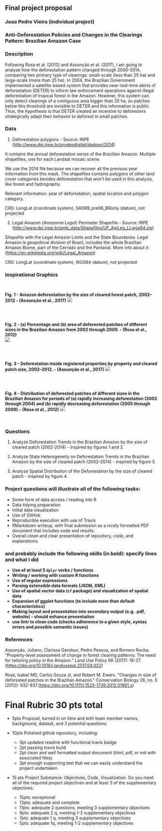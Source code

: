 ## Final project proposal

### Joao Pedro Vieira (individual project)

### **Anti-Deforestation Policies and Changes in the Clearings Pattern: Brazilian Amazon Case**


### Description

  Following Rosa et al. (2012) and Assunção et al. (2017), I am going to analyze how the deforestation pattern changed through 2000-2014, comparing two primary type of clearings: small-scale (less than 25 ha) and large-scale (more than 25 ha). In 2004, the Brazilian Government implemented a satellite-based system that provides near-real-time alerts of deforestation (DETER) to inform law enforcement operations against illegal deforestation of tropical forest in the Amazon. However, this system can only detect clearings of a contiguous area bigger than 25 ha, so patches below this threshold are invisible to DETER and this information is public. Thus, the hypothesis is that DETER created an incentive to deforesters strategically adapt their behavior to deforest in small patches.

### Data

1. Deforestation polygons - Source: INPE (<http://www.dpi.inpe.br/prodesdigital/dadosn/2014>)

It contains the annual deforestation series of the Brazilian Amazon. Multiple shapefiles, one for each Landsat mosaic scene.

We use the 2014 file because we can recover all the previous year information from this mask.
The shapefiles contains polygons of other land cover categories besides deforestation  that won't be used in this analysis, like forest and hydrography.

Relevant information: year of deforestation, spatial location and polygon category.  

CRS: LongLat (coordinate system), SAD69_pre96_BRonly (datum), not projected 


2. Legal Amazon (*Amazonia Legal*) Perimeter Shapefile - Source: INPE (<http://www.dpi.inpe.br/amb_data/Shapefiles/UF_AmLeg_LLwgs84.zip>)

Shapefile with the Legal Amazon Limits and the State Boundaries. Legal Amazon is geopoltical division of Brazil, includes the whole Brazilian Amazon Biome, part of the Cerrado and the Pantanal. More info about it: (<https://en.wikipedia.org/wiki/Legal_Amazon>)

CRS: LongLat (coordinate system), WGS84 (datum), not projected 


### Inspirational Graphics

<br>

**Fig. 1 - Amazon deforestation by the size of cleared forest patch, 2002–2012 - (Assunção et al., 2017)**
![](./images/deforestation_increment_sizes.png)

<br>
<br>

**Fig. 2 - (a) Percentage and (b) area of deforested patches of different sizes in the Brazilian Amazon from 2002 through 2009. - (Rosa et al., 2012)**
<br>
![](./images/deforestation_rate_percentage_byYear_bySize_rosa_et_al_2012.png)


<br>
<br>

**Fig. 3 - Deforestation inside registered properties by property and cleared patch size, 2002–2012. - (Assunção et al., 2017)**
![](./images/deforestation_percentage_byState_byYear_bySize.png)

<br>
<br>

**Fig. 4 - Distribution of deforested patches of different sizes in the Brazilian Amazon for periods of (a) rapidly increasing deforestation (2002 through 2004) and (b) rapidly decreasing deforestation (2005 through 2009).- (Rosa et al., 2012)**
![](./images/deforestation_map_bySize_rosa_et_al_2012.png)

<br> 

### Questions

1) Analyze Deforestation Trends in the Brazilian Amazon by the size of cleared patch (2002-2014) - inspired by figures 1 and 2.

2) Analyze State Heterogeneity on Deforestation Trends in the Brazilian Amazon by the size of cleared patch (2002-2014) - inspired by figure 3.

3) Analyze Spatial Distribution of the Deforestation by the size of cleared patch - inspired by figure 4.


### Project questions will illustrate all of the following tasks:

- Some form of data access / reading into R
- Data tidying preparation
- Initial data visualization
- Use of GitHub
- Reproducible execution with use of Travis
- RMarkdown writeup, with final submission as a nicely formatted PDF document that includes code and results.
- Overall clean and clear presentation of repository, code, and explanations.

### and probably include the following skills (in bold): specify lines and what I did

- **Use of at least 5 `dplyr` verbs / functions**
- **Writing / working with custom R functions**
- **Use of regular expressions**
- **Parsing extensible data formats (JSON, XML)**
- **Use of spatial vector data (`sf` package) and visualization of spatial data**
- **Expansion of ggplot functions (to include more than default characteristics)**
- **Making layout and presentation into secondary output (e.g. .pdf, website) - should enhance presentaiton**
- **use lintr to clean code (checks adherence to a given style, syntax errors and possible semantic issues)**

### References

Assunção, Juliano, Clarissa Gandour, Pedro Pessoa, and Romero Rocha. "Property-level assessment of change in forest clearing patterns: The need for tailoring policy in the Amazon." Land Use Policy 66 (2017): 18-27.(<https://doi.org/10.1016/j.landusepol.2017.04.022>)

Rosa, Isabel MD, Carlos Souza Jr, and Robert M. Ewers. "Changes in size of deforested patches in the Brazilian Amazon." Conservation Biology 26, no. 5 (2012): 932-937.(<https://doi.org/10.1111/j.1523-1739.2012.01901.x>)


# Final Rubric 30 pts total

 - 5pts Proposal, turned in on time and with team member names, background, dataset, and 3 potential questions.

 - 10pts Polished github repository, including:
	 -  3pt updated readme with functional travis badge 
	 -  2pt passing travis build 
	 -  2pt clean and well formatted output document (html, pdf, or md with associated files). 
	 -  3pt enough supporting text that we can easily understand the project undertaken.
	 
 - 15 pts Project Substance: Objectives, Code, Visualization. Do you meet all of the required project objectives and at least 3 of the supplementary objectives.
	 - 15pts: exceptional
	 - 13pts: adequate and complete
	 - 11pts: adequate 2 questions, meeting 3 supplementary objectives
	 - 9pts: adequate 2 q, meeting 1-2 supplementary objectives
	 - 7pts: adequate 1 q, meeting 3 supplementary objectives
	 - 5pts: adequate 1q, meeting 1-2 supplementary objectives

